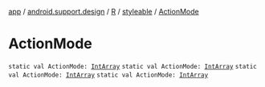 [app](../../../index.md) / [android.support.design](../../index.md) / [R](../index.md) / [styleable](index.md) / [ActionMode](.)

# ActionMode

`static val ActionMode: `[`IntArray`](https://kotlinlang.org/api/latest/jvm/stdlib/kotlin/-int-array/index.html)
`static val ActionMode: `[`IntArray`](https://kotlinlang.org/api/latest/jvm/stdlib/kotlin/-int-array/index.html)
`static val ActionMode: `[`IntArray`](https://kotlinlang.org/api/latest/jvm/stdlib/kotlin/-int-array/index.html)
`static val ActionMode: `[`IntArray`](https://kotlinlang.org/api/latest/jvm/stdlib/kotlin/-int-array/index.html)